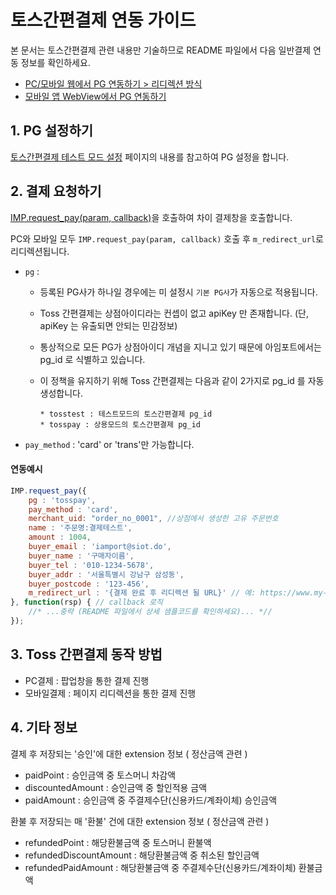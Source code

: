 # 토스간편결제 연동 가이드

본 문서는 토스간편결제 관련 내용만 기술하므로 README 파일에서 다음 일반결제 연동 정보를 확인하세요.

- [PC/모바일 웹에서 PG 연동하기 > 리디렉션 방식](../README.md#redirect)
- [모바일 앱 WebView에서 PG 연동하기](../README.md#webview)

## 1. PG 설정하기

<a href ='https://chaifinance.notion.site/9f14768770bd486f92c10fde5497216a' target='blank'>토스간편결제 테스트 모드 설정</a> 페이지의 내용를 참고하여 PG 설정을 합니다.

## 2. 결제 요청하기

[IMP.request_pay(param, callback)](https://docs.iamport.kr/sdk/javascript-sdk#request_pay)을 호출하여 차이 결제창을 호출합니다.

PC와 모바일 모두 `IMP.request_pay(param, callback)` 호출 후 `m_redirect_url`로 리디렉션됩니다.

- `pg` : 
    - 등록된 PG사가 하나일 경우에는 미 설정시 `기본 PG사`가 자동으로 적용됩니다.
    - Toss 간편결제는 상점아이디라는 컨셉이 없고 apiKey 만 존재합니다. (단, apiKey 는 유출되면 안되는 민감정보)
    - 통상적으로 모든 PG가 상점아이디 개념을 지니고 있기 때문에 아임포트에서는 pg_id 로 식별하고 있습니다.
    - 이 정책을 유지하기 위해 Toss 간편결제는 다음과 같이 2가지로 pg_id 를 자동 생성합니다.
    
          * tosstest : 테스트모드의 토스간편결제 pg_id
          * tosspay : 상용모드의 토스간편결제 pg_id
     
- `pay_method` : 'card' or 'trans'만 가능합니다.


#### 연동예시
```javascript
IMP.request_pay({
    pg : 'tosspay',
    pay_method : 'card',
    merchant_uid: "order_no_0001", //상점에서 생성한 고유 주문번호
    name : '주문명:결제테스트',
    amount : 1004,
    buyer_email : 'iamport@siot.do',
    buyer_name : '구매자이름',
    buyer_tel : '010-1234-5678',
    buyer_addr : '서울특별시 강남구 삼성동',
    buyer_postcode : '123-456',
    m_redirect_url : '{결제 완료 후 리디렉션 될 URL}' // 예: https://www.my-service.com/payments/complete
}, function(rsp) { // callback 로직
	//* ...중략 (README 파일에서 상세 샘플코드를 확인하세요)... *//
});
```


## 3. Toss 간편결제 동작 방법
   * PC결제 : 팝업창을 통한 결제 진행
   * 모바일결제 : 페이지 리디렉션을 통한 결제 진행


## 4. 기타 정보

결제 후 저장되는 '승인'에 대한 extension 정보 ( 정산금액 관련 )
 
- paidPoint : 승인금액 중 토스머니 차감액
- discountedAmount : 승인금액 중 할인적용 금액
- paidAmount : 승인금액 중 주결제수단(신용카드/계좌이체) 승인금액

환불 후 저장되는 매 '환불' 건에 대한 extension 정보 ( 정산금액 관련 )
 
- refundedPoint : 해당환불금액 중 토스머니 환불액
- refundedDiscountAmount : 해당환불금액 중 취소된 할인금액
- refundedPaidAmount : 해당환불금액 중 주결제수단(신용카드/계좌이체) 환불금액

